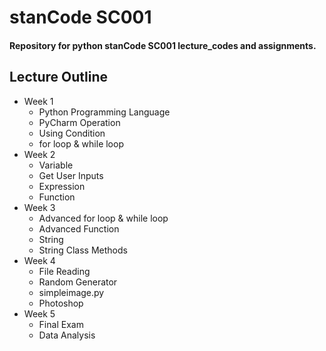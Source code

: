 # stanCode SC001
#### Repository for python stanCode SC001 lecture_codes and assignments.

## Lecture Outline
- Week 1
  - Python Programming Language
  - PyCharm Operation
  - Using Condition
  - for loop & while loop
- Week 2
  - Variable
  - Get User Inputs
  - Expression
  - Function
- Week 3
  - Advanced for loop & while loop
  - Advanced Function
  - String
  - String Class Methods
- Week 4
  - File Reading
  - Random Generator
  - simpleimage.py
  - Photoshop
- Week 5
  - Final Exam
  - Data Analysis
